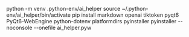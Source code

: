 python -m venv .python-env/ai_helper
source ~/.python-env/ai_helper/bin/activate 
pip install markdown openai tiktoken pyqt6 PyQt6-WebEngine python-dotenv platformdirs pyinstaller
pyinstaller --noconsole --onefile ai_helper.pyw

